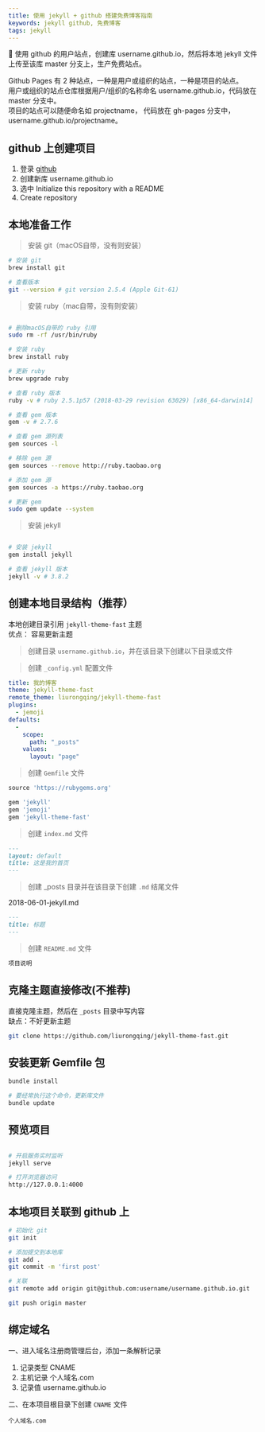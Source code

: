 ```yaml
---
title: 使用 jekyll + github 搭建免费博客指南
keywords: jekyll github, 免费博客
tags: jekyll
---
```


:pig: 使用 github 的用户站点，创建库 username.github.io，然后将本地 jekyll 文件上传至该库 master 分支上，生产免费站点。
<!--more-->

Github Pages 有 2 种站点，一种是用户或组织的站点，一种是项目的站点。 <br>
用户或组织的站点仓库根据用户/组织的名称命名 username.github.io，代码放在 master 分支中。 <br>
项目的站点可以随便命名如 projectname， 代码放在 gh-pages 分支中，username.github.io/projectname。

## github 上创建项目

1. 登录 [github](https://github.com/) 
2. 创建新库 username.github.io
3. 选中 Initialize this repository with a README
4. Create repository


## 本地准备工作

> 安装 git（macOS自带，没有则安装）

```bash
# 安装 git
brew install git

# 查看版本
git --version # git version 2.5.4 (Apple Git-61)
```

> 安装 ruby（mac自带，没有则安装）

```bash

# 删除macOS自带的 ruby 引用
sudo rm -rf /usr/bin/ruby

# 安装 ruby
brew install ruby

# 更新 ruby
brew upgrade ruby

# 查看 ruby 版本
ruby -v # ruby 2.5.1p57 (2018-03-29 revision 63029) [x86_64-darwin14]

# 查看 gem 版本
gem -v # 2.7.6

# 查看 gem 源列表
gem sources -l

# 移除 gem 源
gem sources --remove http://ruby.taobao.org

# 添加 gem 源
gem sources -a https://ruby.taobao.org

# 更新 gem
sudo gem update --system
```

> 安装 jekyll

```bash

# 安装 jekyll 
gem install jekyll

# 查看 jekyll 版本
jekyll -v # 3.8.2
```

## 创建本地目录结构（推荐）

本地创建目录引用 `jekyll-theme-fast` 主题 <br>
优点： 容易更新主题

> 创建目录 `username.github.io`，并在该目录下创建以下目录或文件

> 创建 `_config.yml` 配置文件

```yml
title: 我的博客
theme: jekyll-theme-fast
remote_theme: liurongqing/jekyll-theme-fast
plugins:
  - jemoji
defaults:
  -
    scope:
      path: "_posts"
    values:
      layout: "page"
```

> 创建 `Gemfile` 文件

```ruby
source 'https://rubygems.org'

gem 'jekyll'
gem 'jemoji'
gem 'jekyll-theme-fast'
```

> 创建 `index.md` 文件

```markdown
--- 
layout: default 
title: 这是我的首页
--- 
```

> 创建 _posts 目录并在该目录下创建 `.md` 结尾文件

2018-06-01-jekyll.md

```markdown
---
title: 标题
---
```

> 创建 `README.md` 文件

```markdown
项目说明
```

## 克隆主题直接修改(不推荐)

直接克隆主题，然后在 `_posts` 目录中写内容 <br>
缺点：不好更新主题

```bash
git clone https://github.com/liurongqing/jekyll-theme-fast.git
```

## 安装更新 Gemfile 包

```bash
bundle install

# 要经常执行这个命令，更新库文件
bundle update 
```

## 预览项目

```bash

# 开启服务实时监听
jekyll serve

# 打开浏览器访问
http://127.0.0.1:4000
```


## 本地项目关联到 github 上
```bash
# 初始化 git
git init

# 添加提交到本地库
git add .
git commit -m 'first post'

# 关联
git remote add origin git@github.com:username/username.github.io.git

git push origin master
```

## 绑定域名
一、进入域名注册商管理后台，添加一条解析记录
1. 记录类型 CNAME
2. 主机记录 个人域名.com
3. 记录值 username.github.io

二、在本项目根目录下创建 `CNAME` 文件

```
个人域名.com
```